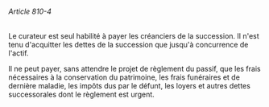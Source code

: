 ###### Article 810-4

Le curateur est seul habilité à payer les créanciers de la succession. Il n'est tenu d'acquitter les dettes de la succession que jusqu'à concurrence de l'actif.

Il ne peut payer, sans attendre le projet de règlement du passif, que les frais nécessaires à la conservation du patrimoine, les frais funéraires et de dernière maladie, les impôts dus par le défunt, les loyers et autres dettes successorales dont le règlement est urgent.

